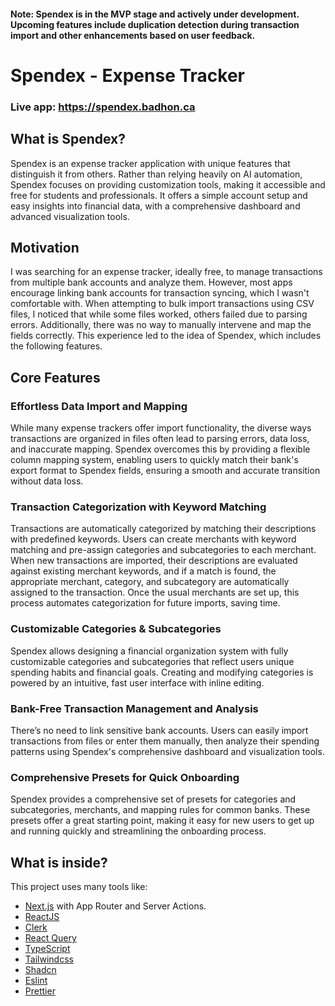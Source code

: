 #### Note: Spendex is in the MVP stage and actively under development. Upcoming features include duplication detection during transaction import and other enhancements based on user feedback.

# Spendex - Expense Tracker

### Live app: https://spendex.badhon.ca

## What is Spendex?

Spendex is an expense tracker application with unique features that distinguish it from others. Rather than relying heavily on AI automation, Spendex focuses on providing customization tools, making it accessible and free for students and professionals. It offers a simple account setup and easy insights into financial data, with a comprehensive dashboard and advanced visualization tools.

## Motivation

I was searching for an expense tracker, ideally free, to manage transactions from multiple bank accounts and analyze them. However, most apps encourage linking bank accounts for transaction syncing, which I wasn't comfortable with. When attempting to bulk import transactions using CSV files, I noticed that while some files worked, others failed due to parsing errors. Additionally, there was no way to manually intervene and map the fields correctly. This experience led to the idea of Spendex, which includes the following features.

## Core Features

### Effortless Data Import and Mapping

While many expense trackers offer import functionality, the diverse ways transactions are organized in files often lead to parsing errors, data loss, and inaccurate mapping. Spendex overcomes this by providing a flexible column mapping system, enabling users to quickly match their bank's export format to Spendex fields, ensuring a smooth and accurate transition without data loss.

### Transaction Categorization with Keyword Matching

Transactions are automatically categorized by matching their descriptions with predefined keywords. Users can create merchants with keyword matching and pre-assign categories and subcategories to each merchant. When new transactions are imported, their descriptions are evaluated against existing merchant keywords, and if a match is found, the appropriate merchant, category, and subcategory are automatically assigned to the transaction. Once the usual merchants are set up, this process automates categorization for future imports, saving time.

### Customizable Categories & Subcategories

Spendex allows designing a financial organization system with fully customizable categories and subcategories that reflect users unique spending habits and financial goals. Creating and modifying categories is powered by an intuitive, fast user interface with inline editing.

### Bank-Free Transaction Management and Analysis

There’s no need to link sensitive bank accounts. Users can easily import transactions from files or enter them manually, then analyze their spending patterns using Spendex's comprehensive dashboard and visualization tools.

### Comprehensive Presets for Quick Onboarding

Spendex provides a comprehensive set of presets for categories and subcategories, merchants, and mapping rules for common banks. These presets offer a great starting point, making it easy for new users to get up and running quickly and streamlining the onboarding process.

## What is inside?

This project uses many tools like:

-   [Next.js](https://nextjs.org/) with App Router and Server Actions.
-   [ReactJS](https://reactjs.org)
-   [Clerk](https://clerk.com)
-   [React Query](https://tanstack.com/query/latest)
-   [TypeScript](https://www.typescriptlang.org)
-   [Tailwindcss](https://tailwindcss.com)
-   [Shadcn](https://ui.shadcn.com)
-   [Eslint](https://eslint.org)
-   [Prettier](https://prettier.io)
